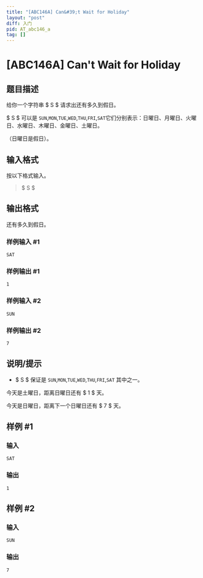 ```yaml
---
title: "[ABC146A] Can&#39;t Wait for Holiday"
layout: "post"
diff: 入门
pid: AT_abc146_a
tag: []
---
```


# [ABC146A] Can&#39;t Wait for Holiday

## 题目描述

给你一个字符串 $ S $ 请求出还有多久到假日。

$ S $ 可以是 `SUN`,`MON`,`TUE`,`WED`,`THU`,`FRI`,`SAT`它们分别表示：日曜日、月曜日、火曜日、水曜日、木曜日、金曜日、土曜日。

（日曜日是假日）。

## 输入格式

按以下格式输入。

> $ S $

## 输出格式

还有多久到假日。

### 样例输入 #1

```
SAT
```

### 样例输出 #1

```
1
```

### 样例输入 #2

```
SUN
```

### 样例输出 #2

```
7
```

## 说明/提示

- $ S $ 保证是 `SUN`,`MON`,`TUE`,`WED`,`THU`,`FRI`,`SAT` 其中之一。


今天是土曜日，距离日曜日还有 $ 1 $ 天。


今天是日曜日，距离下一个日曜日还有 $ 7 $ 天。

## 样例 #1

### 输入

```
SAT
```

### 输出

```
1
```

## 样例 #2

### 输入

```
SUN
```

### 输出

```
7
```

